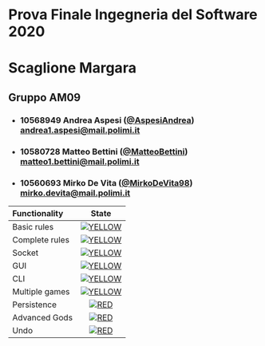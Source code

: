 # Prova Finale Ingegneria del Software 2020
# Scaglione Margara

## Gruppo AM09


- ###   10568949    Andrea Aspesi ([@AspesiAndrea](https://github.com/AspesiAndrea))<br>andrea1.aspesi@mail.polimi.it
- ###   10580728    Matteo Bettini ([@MatteoBettini](https://github.com/MatteoBettini))<br>matteo1.bettini@mail.polimi.it
- ###   10560693    Mirko De Vita ([@MirkoDeVita98](https://github.com/MirkoDeVita98))<br>mirko.devita@mail.polimi.it

| Functionality | State |
|:-----------------------|:------------------------------------:|
| Basic rules | [![YELLOW](https://placehold.it/15/ffdd00/ffdd00)](#) |
| Complete rules | [![YELLOW](https://placehold.it/15/ffdd00/ffdd00)](#) |
| Socket | [![YELLOW](https://placehold.it/15/ffdd00/ffdd00)](#) |
| GUI | [![YELLOW](https://placehold.it/15/ffdd00/ffdd00)](#) |
| CLI | [![YELLOW](https://placehold.it/15/ffdd00/ffdd00)](#) |
| Multiple games | [![YELLOW](https://placehold.it/15/ffdd00/ffdd00)](#) |
| Persistence | [![RED](https://placehold.it/15/f03c15/f03c15)](#) |
| Advanced Gods | [![RED](https://placehold.it/15/f03c15/f03c15)](#) |
| Undo | [![RED](https://placehold.it/15/f03c15/f03c15)](#) |

<!--
[![RED](https://placehold.it/15/f03c15/f03c15)](#)
[![YELLOW](https://placehold.it/15/ffdd00/ffdd00)](#)
[![GREEN](https://placehold.it/15/44bb44/44bb44)](#)
-->